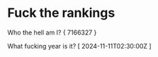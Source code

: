 # Fuck the rankings

Who the hell am I?
{ 7166327 }

What fucking year is it?
[ 2024-11-11T02:30:00Z ]
